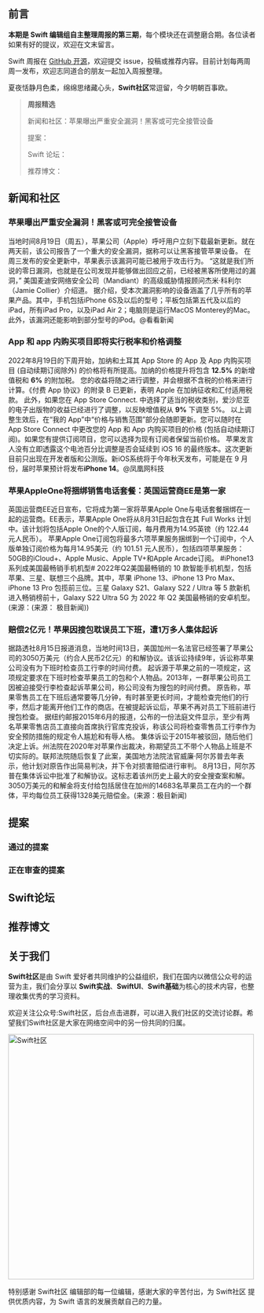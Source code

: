 ## 前言

**本期是 Swift 编辑组自主整理周报的第三期**，每个模块还在调整磨合期。各位读者如果有好的提议，欢迎在文末留言。

Swift 周报在 [GitHub 开源](https://github.com/SwiftCommunityRes/SwiftWeekly "SwiftWeekly")，欢迎提交 issue，投稿或推荐内容。目前计划每两周周一发布，欢迎志同道合的朋友一起加入周报整理。

夏夜恬静月色柔，绵绵思绪藏心头，**Swift社区**常逗留，今夕明朝百事欧。

> **周报精选**
>
> 新闻和社区：苹果曝出严重安全漏洞！黑客或可完全接管设备
> 
> 提案：
> 
> Swift 论坛：
>
> 推荐博文：

## 新闻和社区

### 苹果曝出严重安全漏洞！黑客或可完全接管设备

当地时间8月19日（周五），苹果公司（Apple）呼吁用户立刻下载最新更新。就在两天前，该公司报告了一个重大的安全漏洞，据称可以让黑客接管苹果设备。
在周三发布的安全更新中，苹果表示该漏洞可能已被用于攻击行为。
“这就是我们所说的零日漏洞，也就是在公司发现并能够做出回应之前，已经被黑客所使用过的漏洞，” 美国麦迪安网络安全公司（Mandiant）的高级威胁情报顾问杰米·科利尔（Jamie Collier）介绍道。
据介绍，受本次漏洞影响的设备涵盖了几乎所有的苹果产品。其中，手机包括iPhone 6S及以后的型号；平板包括第五代及以后的iPad，所有iPad Pro，以及iPad Air 2；电脑则是运行MacOS Monterey的Mac。此外，该漏洞还能影响到部分型号的iPod。@看看新闻

### App 和 app 内购买项目即将实行税率和价格调整

2022年8月19日的下周开始，加纳和土耳其 App Store 的 App 及 App 内购买项目 (自动续期订阅除外) 的价格将有所提高。加纳的价格提升将包含 **12.5%** 的新增值税和 **6%** 的附加税。
您的收益将随之进行调整，并会根据不含税的价格来进行计算。《付费 App 协议》的附录 B 已更新，表明 Apple 在加纳征收和汇付适用税款。
此外，如果您在 App Store Connect. 中选择了适当的税收类别，爱沙尼亚的电子出版物的收益已经进行了调整，以反映增值税从 **9%** 下调至 5%。
以上调整生效后，在“我的 App”中“价格与销售范围”部分会随即更新。您可以随时在 App Store Connect 中更改您的 App 和 App 内购买项目的价格 (包括自动续期订阅)。如果您有提供订阅项目，您可以选择为现有订阅者保留当前价格。
苹果发言人没有立即透露这个电池百分比调整是否会延续到 iOS 16 的最终版本。这次更新目前只出现在开发者版和公测版。新iOS系统将于今年秋天发布，可能是在 9 月份，届时苹果预计将发布**iPhone 14**。@凤凰网科技

### 苹果AppleOne将捆绑销售电话套餐：英国运营商EE是第一家

英国运营商EE近日宣布，它将成为第一家将苹果Apple One与电话套餐捆绑在一起的运营商。EE表示，苹果Apple One将从8月31日起包含在其 Full Works 计划中。该计划将包括Apple One的个人版订阅，每月费用为14.95英镑（约 122.44 元人民币）。
苹果Apple One订阅包将最多六项苹果服务捆绑到一个订阅中，个人版单独订阅价格为每月14.95美元（约 101.51 元人民币），包括四项苹果服务：50GB的iCloud+、Apple Music、Apple TV+和Apple Arcade订阅。
#iPhone13系列成美国最畅销手机机型# 2022年Q2美国最畅销的 10 款智能手机机型，包括苹果、三星、联想三个品牌。其中，苹果 iPhone 13、iPhone 13 Pro Max、iPhone 13 Pro 包揽前三位。三星 Galaxy S21、Galaxy S22 / Ultra 等 5 款新机进入畅销榜前十，Galaxy S22 Ultra 5G 为 2022 年 Q2 美国最畅销的安卓机型。(来源：(来源： 极目新闻))

### 赔偿2亿元！苹果因搜包耽误员工下班，遭1万多人集体起诉

据路透社8月15日报道消息，当地时间13日，美国加州一名法官已经签署了苹果公司的3050万美元（约合人民币2亿元）的和解协议。该诉讼持续9年，诉讼称苹果公司没有为下班时检查员工行李的时间付费。
起诉源于苹果之前的一项规定，这项规定要求在下班时检查苹果员工的包和个人物品。2013年，一群苹果公司员工因被迫接受行李检查起诉苹果公司，称公司没有为搜包的时间付费。
原告称，苹果零售员工在下班后通常要等几分钟，有时甚至更长时间，才能检查完他们的行李，然后才能离开他们工作的商店。在被提起诉讼后，苹果不再对员工下班前进行搜包检查。
据纽约邮报2015年6月的报道，公布的一份法庭文件显示，至少有两名苹果零售店员工直接向首席执行官库克投诉，称该公司将检查零售员工行李作为安全预防措施的规定令人尴尬和有辱人格。
集体诉讼于2015年被驳回，随后他们决定上诉。州法院在2020年对苹果作出裁决，称期望员工不带个人物品上班是不切实际的。联邦法院随后恢复了此案，美国地方法院法官威廉·阿尔苏普去年表示，他计划对原告作出简易判决，并下令对损害赔偿进行审判。
8月13日，阿尔苏普在集体诉讼中批准了和解协议。这标志着该州历史上最大的安全搜查案和解。3050万美元的和解金将支付给包括居住在加州的14683名苹果员工在内的一个群体，平均每位员工获得1328美元赔偿金。(来源：极目新闻)

## 提案

### 通过的提案


### 正在审查的提案


## Swift论坛


## 推荐博文

## 关于我们

**Swift社区**是由 Swift 爱好者共同维护的公益组织，我们在国内以微信公众号的运营为主，我们会分享以 **Swift实战**、**SwiftUl**、**Swift基础**为核心的技术内容，也整理收集优秀的学习资料。

欢迎关注公众号:Swift社区，后台点击进群，可以进入我们社区的交流讨论群。希望我们Swift社区是大家在网络空间中的另一份共同的归属。

<img width="500" alt="Swift社区" src="https://user-images.githubusercontent.com/24238160/132703149-34121c6c-fd18-491c-a697-58a0fabf3060.png">

特别感谢 Swift社区 编辑部的每一位编辑，感谢大家的辛苦付出，为 Swift社区 提供优质内容，为 Swift 语言的发展贡献自己的力量。
